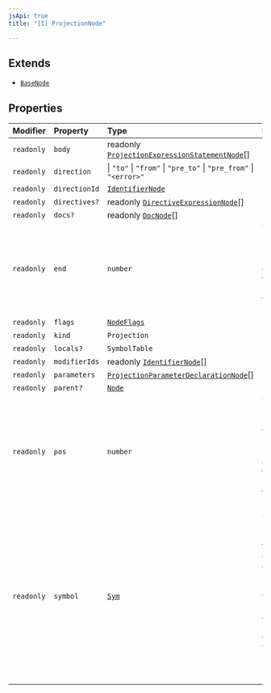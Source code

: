 ```yaml
---
jsApi: true
title: "[I] ProjectionNode"

---
```

## Extends

- [`BaseNode`](BaseNode.md)

## Properties

| Modifier | Property | Type | Description | Inheritance |
| :------ | :------ | :------ | :------ | :------ |
| `readonly` | `body` | readonly [`ProjectionExpressionStatementNode`](ProjectionExpressionStatementNode.md)[] | - | - |
| `readonly` | `direction` |    \| `"to"`   \| `"from"`   \| `"pre_to"`   \| `"pre_from"`   \| `"<error>"` | - | - |
| `readonly` | `directionId` | [`IdentifierNode`](IdentifierNode.md) | - | - |
| `readonly` | `directives?` | readonly [`DirectiveExpressionNode`](DirectiveExpressionNode.md)[] | - | [`BaseNode`](BaseNode.md).`directives` |
| `readonly` | `docs?` | readonly [`DocNode`](DocNode.md)[] | - | [`BaseNode`](BaseNode.md).`docs` |
| `readonly` | `end` | `number` | The ending position measured in UTF-16 code units from the start of the<br />full string. Exclusive. | [`BaseNode`](BaseNode.md).`end` |
| `readonly` | `flags` | [`NodeFlags`](../enumerations/NodeFlags.md) | - | [`BaseNode`](BaseNode.md).`flags` |
| `readonly` | `kind` | `Projection` | - | [`BaseNode`](BaseNode.md).`kind` |
| `readonly` | `locals?` | `SymbolTable` | - | - |
| `readonly` | `modifierIds` | readonly [`IdentifierNode`](IdentifierNode.md)[] | - | - |
| `readonly` | `parameters` | [`ProjectionParameterDeclarationNode`](ProjectionParameterDeclarationNode.md)[] | - | - |
| `readonly` | `parent?` | [`Node`](../type-aliases/Node.md) | - | [`BaseNode`](BaseNode.md).`parent` |
| `readonly` | `pos` | `number` | The starting position of the ranger measured in UTF-16 code units from the<br />start of the full string. Inclusive. | [`BaseNode`](BaseNode.md).`pos` |
| `readonly` | `symbol` | [`Sym`](Sym.md) | Could be undefined but making this optional creates a lot of noise. In practice,<br />you will likely only access symbol in cases where you know the node has a symbol. | [`BaseNode`](BaseNode.md).`symbol` |
